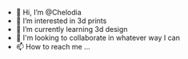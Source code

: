 - 👋 Hi, I’m @Chelodia
- 👀 I’m interested in 3d prints
- 🌱 I’m currently learning 3d design
- 💞️ I'm looking to collaborate in whatever way I can
- 📫 How to reach me ...

<!---
Chelodia/Chelodia is a ✨ special ✨ repository because its `README.md` (this file) appears on your GitHub profile.
You can click the Preview link to take a look at your changes.
--->
